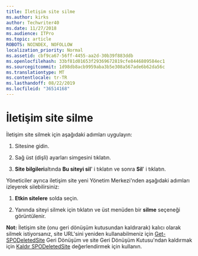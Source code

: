 ```yaml
---
title: İletişim site silme
ms.author: kirks
author: Techwriter40
ms.date: 11/27/2018
ms.audience: ITPro
ms.topic: article
ROBOTS: NOINDEX, NOFOLLOW
localization_priority: Normal
ms.assetid: cbf9ca67-56ff-4455-aa2d-30b39f883ddb
ms.openlocfilehash: 33bf81d01653f29369672819cfe8446809584ec1
ms.sourcegitcommit: 1d98db8acb9959aba3b5e308a567ade6b62da56c
ms.translationtype: MT
ms.contentlocale: tr-TR
ms.lasthandoff: 08/22/2019
ms.locfileid: "36514168"
---
```

# <a name="delete-a-communication-site"></a>İletişim site silme

İletişim site silmek için aşağıdaki adımları uygulayın: 
  
1. Sitesine gidin. 
  
2. Sağ üst (dişli) ayarları simgesini tıklatın. 
  
3. **Site bilgileri**altında **Bu siteyi sil**' i tıklatın ve sonra **Sil**' i tıklatın. 
  
Yöneticiler ayrıca iletişim site yeni Yönetim Merkezi'nden aşağıdaki adımları izleyerek silebilirsiniz: 
  
1. **Etkin sitelere** solda seçin. 
  
2. Yanında siteyi silmek için tıklatın ve üst menüden bir **silme** seçeneği görüntülenir. 
  
 **Not:** İletişim site (onu geri dönüşüm kutusundan kaldırarak) kalıcı olarak silmek istiyorsanız, site URL'sini yeniden kullanabilmeniz için [Get-SPODeletedSite](https://aka.ms/Get-SPODeletedSite) Geri Dönüşüm ve site Geri Dönüşüm Kutusu'ndan kaldırmak için [Kaldır SPODeletedSite](https://aka.ms/Remove-SPODeletedSite) değerlendirmek için kullanın. 
  

